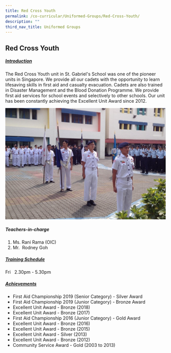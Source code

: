 ```yaml
---
title: Red Cross Youth
permalink: /co-curricular/Uniformed-Groups/Red-Cross-Youth/
description: ""
third_nav_title: Uniformed Groups
---
```

## Red Cross Youth

##### <u>Introduction</u>
The Red Cross Youth unit in St. Gabriel's School was one of the pioneer units in Singapore. We provide all our cadets with the opportunity to learn lifesaving skills in first aid and casualty evacuation. Cadets are also trained in Disaster Management and the Blood Donation Programme. We provide first aid services for school events and selectively to other schools. Our unit has been constantly achieving the Excellent Unit Award since 2012.

![](/images/Red%20Cross%20Youth.jpeg)

##### Teachers-in-charge<br>
1. Ms. Rani Rama (OIC)<br>
2. Mr.  Rodney Goh<br>

##### <u>Training Schedule</u><br>
Fri   2.30pm - 5.30pm

##### <u>Achievements</u>

*   First Aid Championship 2019 (Senior Category) - Silver Award  
*   First Aid Championship 2019 (Junior Category) - Bronze Award  
*   Excellent Unit Award - Bronze (2018)  
*   Excellent Unit Award - Bronze (2017)  
*   First Aid Championship 2016 (Junior Category) - Gold Award
*   Excellent Unit Award - Bronze (2016)
*   Excellent Unit Award - Bronze (2015)
*   Excellent Unit Award - Silver (2013)
*   Excellent Unit Award - Bronze (2012)
*   Community Service Award - Gold (2003 to 2013)